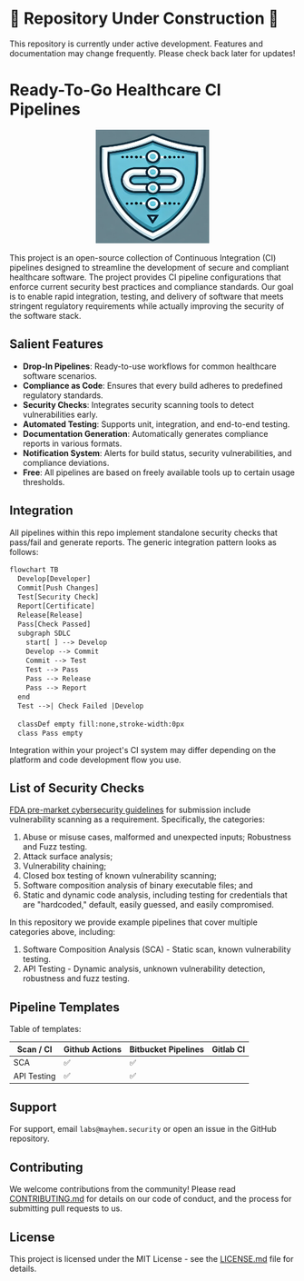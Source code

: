 # 🚧 Repository Under Construction 🚧

This repository is currently under active development. Features and documentation may change frequently. Please check back later for updates!

# Ready-To-Go Healthcare CI Pipelines

<p align="center">
  <img src="img/logo.png" alt="Healthcare CI Pipelines" width="200" height="200">
</p>

This project is an open-source collection of Continuous Integration (CI) pipelines designed to streamline the development of secure and compliant healthcare software. The project provides CI pipeline configurations that enforce current security best practices and compliance standards. Our goal is to enable rapid integration, testing, and delivery of software that meets stringent regulatory requirements while actually improving the security of the software stack.

## Salient Features

- **Drop-In Pipelines**: Ready-to-use workflows for common healthcare software scenarios.
- **Compliance as Code**: Ensures that every build adheres to predefined regulatory standards.
- **Security Checks**: Integrates security scanning tools to detect vulnerabilities early.
- **Automated Testing**: Supports unit, integration, and end-to-end testing.
- **Documentation Generation**: Automatically generates compliance reports in various formats.
- **Notification System**: Alerts for build status, security vulnerabilities, and compliance deviations.
- **Free**: All pipelines are based on freely available tools up to certain usage thresholds.

## Integration

All pipelines within this repo implement standalone security checks that pass/fail and generate reports. The generic integration pattern looks as follows:

```mermaid
flowchart TB
  Develop[Developer]
  Commit[Push Changes]
  Test[Security Check]
  Report[Certificate]
  Release[Release]
  Pass[Check Passed]
  subgraph SDLC
    start[ ] --> Develop
    Develop --> Commit
    Commit --> Test
    Test --> Pass
    Pass --> Release
    Pass --> Report
  end
  Test -->| Check Failed |Develop

  classDef empty fill:none,stroke-width:0px
  class Pass empty

```


Integration within your project's CI system may differ depending on the platform and code development flow you use.


## List of Security Checks

[FDA pre-market cybersecurity guidelines](https://www.fda.gov/regulatory-information/search-fda-guidance-documents/cybersecurity-medical-devices-quality-system-considerations-and-content-premarket-submissions) for submission include vulnerability scanning as a requirement. Specifically, the categories:

1. Abuse or misuse cases, malformed and unexpected inputs; Robustness and Fuzz testing.
2. Attack surface analysis;
3. Vulnerability chaining;
4. Closed box testing of known vulnerability scanning;
5. Software composition analysis of binary executable files; and
6. Static and dynamic code analysis, including testing for credentials that are "hardcoded," default, easily guessed, and easily compromised.

In this repository we provide example pipelines that cover multiple categories above, including:

1. Software Composition Analysis (SCA) - Static scan, known vulnerability testing.
2. API Testing - Dynamic analysis, unknown vulnerability detection, robustness and fuzz testing.

## Pipeline Templates

Table of templates:

| Scan / CI   | Github Actions     | Bitbucket Pipelines | Gitlab CI |
|-------------|--------------------|---------------------|-----------|
| SCA         | :white_check_mark: | :white_check_mark:  |           |
| API Testing | :white_check_mark: | :white_check_mark:  |           |


## Support

For support, email `labs@mayhem.security` or open an issue in the GitHub repository.

## Contributing

We welcome contributions from the community! Please read [CONTRIBUTING.md](CONTRIBUTING.md) for details on our code of conduct, and the process for submitting pull requests to us.

## License

This project is licensed under the MIT License - see the [LICENSE.md](LICENSE.md) file for details.
